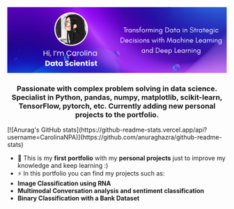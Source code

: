 <img src="Hi, There_full.png"/> 
<h3 align = 'center'>
  Passionate with complex problem solving in data science. Specialist in Python, pandas, numpy, matplotlib, scikit-learn,
  TensorFlow, pytorch, etc. Currently adding new personal projects to the portfolio.
  </h3>
[![Anurag's GitHub stats](https://github-readme-stats.vercel.app/api?username=CarolinaNPA)](https://github.com/anuraghazra/github-readme-stats)

- 🔭 This is my **first portfolio** with my **personal projects** just to improve my knowledge and keep learning :)
- ⚡ In this portfolio you can find my projects such as:
-   **Image Classification using RNA**
-  **Multimodal Conversation analysis and sentiment classification**
- **Binary Classification with a Bank Dataset**

<p align="left">
</p>
